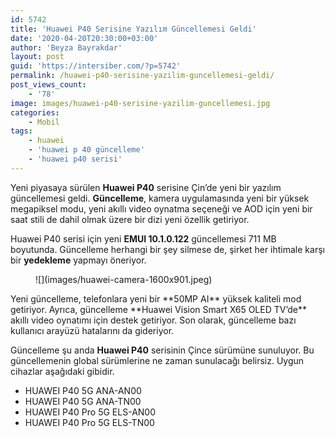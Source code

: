 ```yaml
---
id: 5742
title: 'Huawei P40 Serisine Yazılım Güncellemesi Geldi'
date: '2020-04-20T20:30:00+03:00'
author: 'Beyza Bayrakdar'
layout: post
guid: 'https://intersiber.com/?p=5742'
permalink: /huawei-p40-serisine-yazilim-guncellemesi-geldi/
post_views_count:
    - '78'
image: images/huawei-p40-serisine-yazilim-guncellemesi.jpg
categories:
    - Mobil
tags:
    - huawei
    - 'huawei p 40 güncelleme'
    - 'huawei p40 serisi'
---
```


Yeni piyasaya sürülen **Huawei P40** serisine Çin’de yeni bir yazılım güncellemesi geldi. **Güncelleme**, kamera uygulamasında yeni bir yüksek megapiksel modu, yeni akıllı video oynatma seçeneği ve AOD için yeni bir saat stili de dahil olmak üzere bir dizi yeni özellik getiriyor.

Huawei P40 serisi için yeni **EMUI 10.1.0.122** güncellemesi 711 MB boyutunda. Güncelleme herhangi bir şey silmese de, şirket her ihtimale karşı bir **yedekleme** yapmayı öneriyor.

<figure class="wp-block-image size-large">![](images/huawei-camera-1600x901.jpeg)</figure>Yeni güncelleme, telefonlara yeni bir **50MP AI** yüksek kaliteli mod getiriyor. Ayrıca, güncelleme **Huawei Vision Smart X65 OLED TV’de** akıllı video oynatımı için destek getiriyor. Son olarak, güncelleme bazı kullanıcı arayüzü hatalarını da gideriyor.

Güncelleme şu anda **Huawei P40** serisinin Çince sürümüne sunuluyor. Bu güncellemenin global sürümlerine ne zaman sunulacağı belirsiz. Uygun cihazlar aşağıdaki gibidir.

- HUAWEI P40 5G ANA-AN00
- HUAWEI P40 5G ANA-TN00
- HUAWEI P40 Pro 5G ELS-AN00
- HUAWEI P40 Pro 5G ELS-TN00